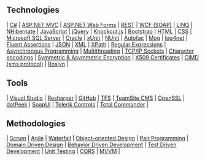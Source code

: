 ## Technologies
| [C#](https://en.wikipedia.org/wiki/C_Sharp_(programming_language)) |
[ASP.NET MVC](http://www.asp.net/mvc) |
[ASP.NET Web Forms](http://www.asp.net/web-forms) |
[REST](https://en.wikipedia.org/wiki/Representational_state_transfer) |
[WCF (SOAP)](https://msdn.microsoft.com/en-us/library/dd456779(v=vs.110).aspx) |
[LINQ](https://msdn.microsoft.com/en-us/library/mt693024.aspx) |
[NHibernate](http://nhibernate.info/) |
[JavaScript](https://en.wikipedia.org/wiki/JavaScript) |
[jQuery](https://jquery.com/) |
[Knockout.js](https://docs.asp.net/en/latest/client-side/knockout.html) |
[Bootstrap](http://getbootstrap.com/) |
[HTML](https://en.wikipedia.org/wiki/HTML) |
[CSS](https://en.wikipedia.org/wiki/Cascading_Style_Sheets) |
[Microsoft SQL Server](https://en.wikipedia.org/wiki/Microsoft_SQL_Server) |
[Oracle](https://en.wikipedia.org/wiki/Oracle_Database) |
[xUnit](https://xunit.github.io/) | [NUnit](http://www.nunit.org/) |
[Autofac](https://autofac.org/) |
[Moq](https://github.com/Moq/moq4/wiki/Quickstart) |
[log4net](https://logging.apache.org/log4net/) |
[Fluent Assertions](https://github.com/dennisdoomen/fluentassertions/wiki) |
[JSON](https://en.wikipedia.org/wiki/JSON) |
[XML](https://en.wikipedia.org/wiki/XML) |
[XPath](https://en.wikipedia.org/wiki/XPath) |
[Regular Expressions](https://en.wikipedia.org/wiki/Regular_expression) |
[Asynchronous Programming](https://code.google.com/archive/p/eduasync/) |
[Multithreading](https://msdn.microsoft.com/en-us/library/dd460717(v=vs.110).aspx) |
[TCP/IP Sockets](https://msdn.microsoft.com/en-us/library/system.net.sockets.aspx) |
[Character encodings](https://en.wikipedia.org/wiki/Unicode) |
[Symmetric & Asymmetric Encryption](https://en.wikipedia.org/wiki/Public-key_cryptography) |
[X509 Certificates](https://en.wikipedia.org/wiki/X.509) |
[CIMD (sms protocol)](https://en.wikipedia.org/wiki/CIMD) |
[Roslyn](https://github.com/dotnet/roslyn) |

## Tools
| [Visual Studio](https://www.visualstudio.com/en-us/products/vs-2015-product-editions.aspx) |
[Resharper](https://www.jetbrains.com/resharper/) |
[GitHub](https://github.com/) |
[TFS](https://www.visualstudio.com/en-us/products/tfs-overview-vs.aspx) |
[TeamSite CMS](https://en.wikipedia.org/wiki/TeamSite) |
[OpenSSL](http://openssl-net.sourceforge.net/) |
[dotPeek](https://www.jetbrains.com/decompiler/) |
[SoapUI](https://www.soapui.org/) |
[Telerik Controls](http://www.telerik.com/products/aspnet-ajax.aspx) |
[Total Commander](http://www.ghisler.com/) |

## Methodologies
| [Scrum](https://en.wikipedia.org/wiki/Scrum_(software_development)) |
[Agile](https://en.wikipedia.org/wiki/Agile_software_development) |
[Waterfall](https://en.wikipedia.org/wiki/Waterfall_model) |
[Object-oriented Design](https://en.wikipedia.org/wiki/Design_Patterns) |
[Pair Programming](https://en.wikipedia.org/wiki/Pair_programming) |
[Domain Driven Design](https://en.wikipedia.org/wiki/Domain-driven_design) |
[Behavior Driven Development](https://en.wikipedia.org/wiki/Behavior-driven_development) |
[Test Driven Development](https://nl.wikipedia.org/wiki/Test-driven_development) |
[Unit Testing](https://en.wikipedia.org/wiki/Unit_testing) |
[CQRS](http://martinfowler.com/bliki/CQRS.html) |
[MVVM](https://en.wikipedia.org/wiki/Model%E2%80%93view%E2%80%93viewmodel) |
